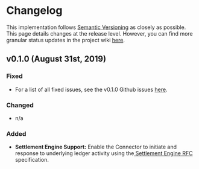 # Changelog

This implementation follows [Semantic Versioning](https://semver.org/) as closely as possible. This page details changes at the release level. However, you can find more granular status updates in the project wiki [here](https://github.com/sappenin/java-ilpv4-connector/wiki/Weekly-Progress).

## v0.1.0 \(August 31st, 2019\)

### Fixed

* For a list of all fixed issues, see the v0.1.0 Github issues [here](https://github.com/sappenin/java-ilpv4-connector/labels/v0.1.0). 

### Changed

* n/a

### Added

* **Settlement Engine Support:** Enable the Connector to initiate and response to underlying ledger activity using the[ Settlement Engine RFC](https://github.com/interledger/rfcs/pull/536) specification.

